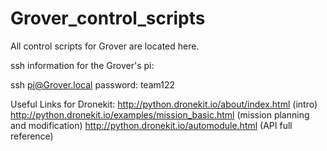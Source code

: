 # Grover_control_scripts
All control scripts for Grover are located here.

ssh information for the Grover's pi:

ssh pi@Grover.local
password: team122

Useful Links for Dronekit:
http://python.dronekit.io/about/index.html (intro)
http://python.dronekit.io/examples/mission_basic.html (mission planning and modification)
http://python.dronekit.io/automodule.html (API full reference)

